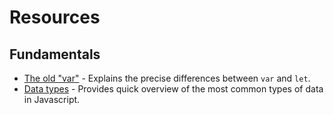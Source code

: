 # Resources

## Fundamentals
- [The old "var"](https://javascript.info/var) - Explains the precise differences between 
`var` and `let`.
- [Data types](https://javascript.info/types) - Provides quick overview of the most 
common types of data in Javascript.
